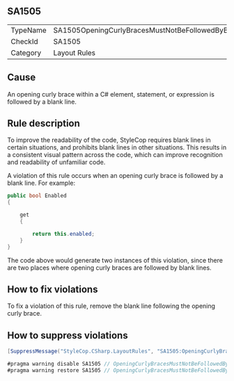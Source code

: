 ﻿## SA1505

<table>
<tr>
  <td>TypeName</td>
  <td>SA1505OpeningCurlyBracesMustNotBeFollowedByBlankLine</td>
</tr>
<tr>
  <td>CheckId</td>
  <td>SA1505</td>
</tr>
<tr>
  <td>Category</td>
  <td>Layout Rules</td>
</tr>
</table>

## Cause

An opening curly brace within a C# element, statement, or expression is followed by a blank line.

## Rule description

To improve the readability of the code, StyleCop requires blank lines in certain situations, and prohibits blank lines in other situations. This results in a consistent visual pattern across the code, which can improve recognition and readability of unfamiliar code.

A violation of this rule occurs when an opening curly brace is followed by a blank line. For example:

```csharp
public bool Enabled
{

    get 
    { 

        return this.enabled; 
    }
}
```

The code above would generate two instances of this violation, since there are two places where opening curly braces are followed by blank lines.

## How to fix violations

To fix a violation of this rule, remove the blank line following the opening curly brace.

## How to suppress violations

```csharp
[SuppressMessage("StyleCop.CSharp.LayoutRules", "SA1505:OpeningCurlyBracesMustNotBeFollowedByBlankLine", Justification = "Reviewed.")]
```

```csharp
#pragma warning disable SA1505 // OpeningCurlyBracesMustNotBeFollowedByBlankLine
#pragma warning restore SA1505 // OpeningCurlyBracesMustNotBeFollowedByBlankLine
```
